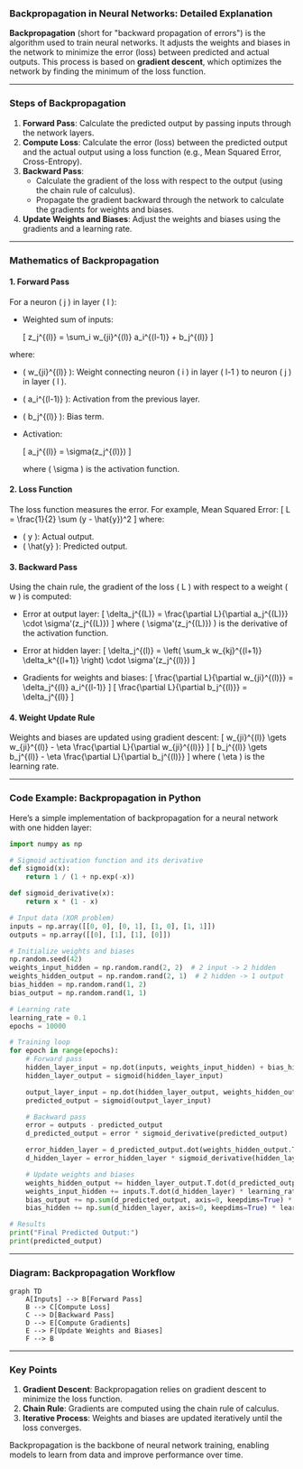 ### Backpropagation in Neural Networks: Detailed Explanation

**Backpropagation** (short for "backward propagation of errors") is the algorithm used to train neural networks. It adjusts the weights and biases in the network to minimize the error (loss) between predicted and actual outputs. This process is based on **gradient descent**, which optimizes the network by finding the minimum of the loss function.

---

### **Steps of Backpropagation**

1. **Forward Pass**: Calculate the predicted output by passing inputs through the network layers.
2. **Compute Loss**: Calculate the error (loss) between the predicted output and the actual output using a loss function (e.g., Mean Squared Error, Cross-Entropy).
3. **Backward Pass**:
   - Calculate the gradient of the loss with respect to the output (using the chain rule of calculus).
   - Propagate the gradient backward through the network to calculate the gradients for weights and biases.
4. **Update Weights and Biases**: Adjust the weights and biases using the gradients and a learning rate.

---

### **Mathematics of Backpropagation**

#### **1. Forward Pass**

For a neuron \( j \) in layer \( l \):

- Weighted sum of inputs:

	\[
	z_j^{(l)} = \sum_i w_{ji}^{(l)} a_i^{(l-1)} + b_j^{(l)}
	\]

where:

- \( w_{ji}^{(l)} \): Weight connecting neuron \( i \) in layer \( l-1 \) to neuron \( j \) in layer \( l \).
- \( a_i^{(l-1)} \): Activation from the previous layer.
- \( b_j^{(l)} \): Bias term.

- Activation:

	\[
	a_j^{(l)} = \sigma(z_j^{(l)})
	\]

	where \( \sigma \) is the activation function.

#### **2. Loss Function**

The loss function measures the error. For example, Mean Squared Error:
\[
L = \frac{1}{2} \sum (y - \hat{y})^2
\]
where:
- \( y \): Actual output.
- \( \hat{y} \): Predicted output.

#### **3. Backward Pass**

Using the chain rule, the gradient of the loss \( L \) with respect to a weight \( w \) is computed:

- Error at output layer:
  \[
  \delta_j^{(L)} = \frac{\partial L}{\partial a_j^{(L)}} \cdot \sigma'(z_j^{(L)})
  \]
  where \( \sigma'(z_j^{(L)}) \) is the derivative of the activation function.

- Error at hidden layer:
  \[
  \delta_j^{(l)} = \left( \sum_k w_{kj}^{(l+1)} \delta_k^{(l+1)} \right) \cdot \sigma'(z_j^{(l)})
  \]

- Gradients for weights and biases:
  \[
  \frac{\partial L}{\partial w_{ji}^{(l)}} = \delta_j^{(l)} a_i^{(l-1)}
  \]
  \[
  \frac{\partial L}{\partial b_j^{(l)}} = \delta_j^{(l)}
  \]

#### **4. Weight Update Rule**

Weights and biases are updated using gradient descent:
\[
w_{ji}^{(l)} \gets w_{ji}^{(l)} - \eta \frac{\partial L}{\partial w_{ji}^{(l)}}
\]
\[
b_j^{(l)} \gets b_j^{(l)} - \eta \frac{\partial L}{\partial b_j^{(l)}}
\]
where \( \eta \) is the learning rate.

---

### **Code Example: Backpropagation in Python**

Here’s a simple implementation of backpropagation for a neural network with one hidden layer:

```python
import numpy as np

# Sigmoid activation function and its derivative
def sigmoid(x):
    return 1 / (1 + np.exp(-x))

def sigmoid_derivative(x):
    return x * (1 - x)

# Input data (XOR problem)
inputs = np.array([[0, 0], [0, 1], [1, 0], [1, 1]])
outputs = np.array([[0], [1], [1], [0]])

# Initialize weights and biases
np.random.seed(42)
weights_input_hidden = np.random.rand(2, 2)  # 2 input -> 2 hidden
weights_hidden_output = np.random.rand(2, 1)  # 2 hidden -> 1 output
bias_hidden = np.random.rand(1, 2)
bias_output = np.random.rand(1, 1)

# Learning rate
learning_rate = 0.1
epochs = 10000

# Training loop
for epoch in range(epochs):
    # Forward pass
    hidden_layer_input = np.dot(inputs, weights_input_hidden) + bias_hidden
    hidden_layer_output = sigmoid(hidden_layer_input)

    output_layer_input = np.dot(hidden_layer_output, weights_hidden_output) + bias_output
    predicted_output = sigmoid(output_layer_input)

    # Backward pass
    error = outputs - predicted_output
    d_predicted_output = error * sigmoid_derivative(predicted_output)

    error_hidden_layer = d_predicted_output.dot(weights_hidden_output.T)
    d_hidden_layer = error_hidden_layer * sigmoid_derivative(hidden_layer_output)

    # Update weights and biases
    weights_hidden_output += hidden_layer_output.T.dot(d_predicted_output) * learning_rate
    weights_input_hidden += inputs.T.dot(d_hidden_layer) * learning_rate
    bias_output += np.sum(d_predicted_output, axis=0, keepdims=True) * learning_rate
    bias_hidden += np.sum(d_hidden_layer, axis=0, keepdims=True) * learning_rate

# Results
print("Final Predicted Output:")
print(predicted_output)
```

---

### **Diagram: Backpropagation Workflow**

```mermaid
graph TD
    A[Inputs] --> B[Forward Pass]
    B --> C[Compute Loss]
    C --> D[Backward Pass]
    D --> E[Compute Gradients]
    E --> F[Update Weights and Biases]
    F --> B
```

---

### **Key Points**

1. **Gradient Descent**: Backpropagation relies on gradient descent to minimize the loss function.
2. **Chain Rule**: Gradients are computed using the chain rule of calculus.
3. **Iterative Process**: Weights and biases are updated iteratively until the loss converges.

Backpropagation is the backbone of neural network training, enabling models to learn from data and improve performance over time.